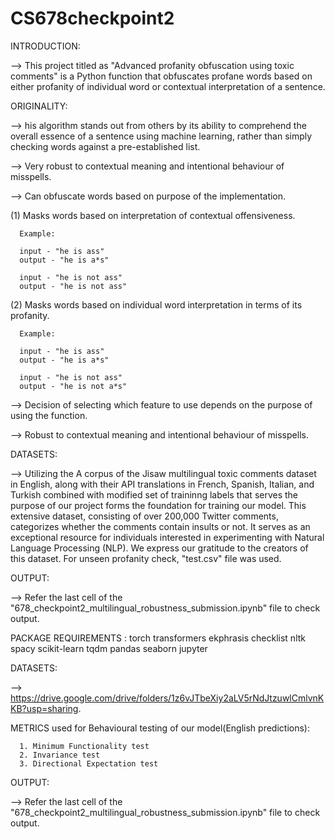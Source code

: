 # CS678checkpoint2

INTRODUCTION:

--> This project titled as "Advanced profanity obfuscation using toxic comments" is a Python function that obfuscates profane words based on either profanity of individual word or contextual interpretation of a sentence.

ORIGINALITY:

--> his algorithm stands out from others by its ability to comprehend the overall essence of a sentence using machine learning, rather than simply checking words against a pre-established list.

--> Very robust to contextual meaning and intentional behaviour of misspells.

--> Can obfuscate words based on purpose of the implementation.


(1) Masks words based on interpretation of contextual offensiveness. 

      Example:
      
      input - "he is ass"
      output - "he is a*s"
      
      input - "he is not ass"
      output - "he is not ass"

(2) Masks words based on individual word interpretation in terms of its profanity.

      Example:
      
      input - "he is ass"
      output - "he is a*s"
      
      input - "he is not ass"
      output - "he is not a*s"

--> Decision of selecting which feature to use depends on the purpose of using the function.

--> Robust to contextual meaning and intentional behaviour of misspells.

DATASETS:

 --> Utilizing the A corpus of the Jisaw multilingual toxic comments dataset in English, along with their API translations in French, Spanish, Italian, and Turkish combined with modified set of traininng labels that serves the purpose of our project forms the foundation for training our model. This extensive dataset, consisting of over 200,000 Twitter comments, categorizes whether the comments contain insults or not. It serves as an exceptional resource for individuals interested in experimenting with Natural Language Processing (NLP). We express our gratitude to the creators of this dataset. For unseen profanity check, "test.csv" file was used.

OUTPUT:

--> Refer the last cell of the "678_checkpoint2_multilingual_robustness_submission.ipynb" file to check output.

PACKAGE REQUIREMENTS : torch transformers ekphrasis checklist nltk spacy scikit-learn tqdm pandas seaborn jupyter 

DATASETS:

--> https://drive.google.com/drive/folders/1z6vJTbeXiy2aLV5rNdJtzuwlCmlvnKKB?usp=sharing.

METRICS used for Behavioural testing of our model(English predictions):

      1. Minimum Functionality test
      2. Invariance test
      3. Directional Expectation test

OUTPUT:

--> Refer the last cell of the "678_checkpoint2_multilingual_robustness_submission.ipynb" file to check output.
